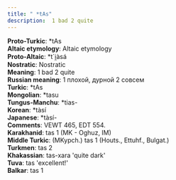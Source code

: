 ```yaml
---
title: " *tAs"
description:  1 bad 2 quite
---
```


<strong>Proto-Turkic</strong>:  *tAs<br>
<strong>Altaic etymology</strong>:  Altaic etymology<br>
<strong> Proto-Altaic</strong>:  *t`i̯àsá<br>
<strong>Nostratic</strong>:  Nostratic<br>
<strong>Meaning</strong>:  1 bad 2 quite<br>
<strong>Russian meaning</strong>:  1 плохой, дурной 2 совсем<br>
<strong>Turkic</strong>:  *tAs<br>
<strong>Mongolian</strong>:  *tasu<br>
<strong>Tungus-Manchu</strong>:  *tias-<br>
<strong>Korean</strong>:  *tàsí<br>
<strong>Japanese</strong>:  *tàsí-<br>
<strong>Comments</strong>:  VEWT 465, EDT 554.<br>
<strong>Karakhanid</strong>:  tas 1 (MK - Oghuz, IM)<br>
<strong>Middle Turkic</strong>:  (MKypch.) tas 1 (Houts., Ettuhf., Bulgat.)<br>
<strong>Turkmen</strong>:  tas 2<br>
<strong>Khakassian</strong>:  tas-xara 'quite dark'<br>
<strong>Tuva</strong>:  tas 'excellent!'<br>
<strong>Balkar</strong>:  tas 1<br>


